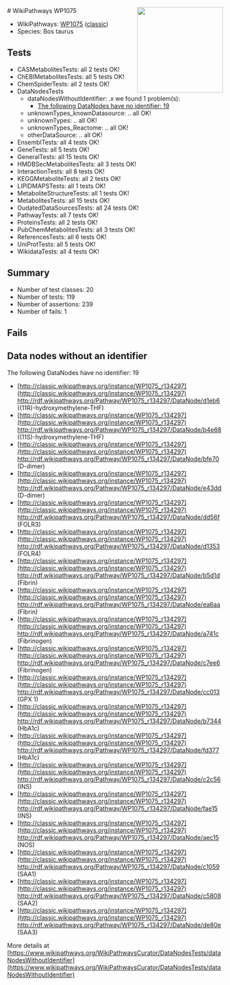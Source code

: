 <img style="float: right; width: 200px" src="https://upload.wikimedia.org/wikipedia/commons/thumb/8/83/Wplogo_with_text_500.png/640px-Wplogo_with_text_500.png" />
# WikiPathways WP1075

* WikiPathways: [WP1075](https://wikipathways.org/pathways/WP1075) ([classic](https://classic.wikipathways.org/instance/WP1075))
* Species: Bos taurus
## Tests
* CASMetabolitesTests: all 2 tests OK!
* ChEBIMetabolitesTests: all 5 tests OK!
* ChemSpiderTests: all 2 tests OK!
* DataNodesTests
    * dataNodesWithoutIdentifier: .x we found 1 problem(s):
        * [The following DataNodes have no identifier: 19](#8792c499)
    * unknownTypes_knownDatasource: .. all OK!
    * unknownTypes: .. all OK!
    * unknownTypes_Reactome: .. all OK!
    * otherDataSource: .. all OK!
* EnsemblTests: all 4 tests OK!
* GeneTests: all 5 tests OK!
* GeneralTests: all 15 tests OK!
* HMDBSecMetabolitesTests: all 3 tests OK!
* InteractionTests: all 8 tests OK!
* KEGGMetaboliteTests: all 2 tests OK!
* LIPIDMAPSTests: all 1 tests OK!
* MetaboliteStructureTests: all 1 tests OK!
* MetabolitesTests: all 15 tests OK!
* OudatedDataSourcesTests: all 24 tests OK!
* PathwayTests: all 7 tests OK!
* ProteinsTests: all 2 tests OK!
* PubChemMetabolitesTests: all 3 tests OK!
* ReferencesTests: all 6 tests OK!
* UniProtTests: all 5 tests OK!
* WikidataTests: all 4 tests OK!


## Summary

* Number of test classes: 20
* Number of tests: 119
* Number of assertions: 239
* Number of fails: 1

## Fails

<a name="8792c499" />

## Data nodes without an identifier

The following DataNodes have no identifier: 19

* [http://classic.wikipathways.org/instance/WP1075_r134297](http://classic.wikipathways.org/instance/WP1075_r134297) http://rdf.wikipathways.org/Pathway/WP1075_r134297/DataNode/d1eb6 ((11R)-hydroxymethylene-THF)
* [http://classic.wikipathways.org/instance/WP1075_r134297](http://classic.wikipathways.org/instance/WP1075_r134297) http://rdf.wikipathways.org/Pathway/WP1075_r134297/DataNode/b4e68 ((11S)-hydroxymethylene-THF)
* [http://classic.wikipathways.org/instance/WP1075_r134297](http://classic.wikipathways.org/instance/WP1075_r134297) http://rdf.wikipathways.org/Pathway/WP1075_r134297/DataNode/bfe70 (D-dimer)
* [http://classic.wikipathways.org/instance/WP1075_r134297](http://classic.wikipathways.org/instance/WP1075_r134297) http://rdf.wikipathways.org/Pathway/WP1075_r134297/DataNode/e43dd (D-dimer)
* [http://classic.wikipathways.org/instance/WP1075_r134297](http://classic.wikipathways.org/instance/WP1075_r134297) http://rdf.wikipathways.org/Pathway/WP1075_r134297/DataNode/dd56f (FOLR3)
* [http://classic.wikipathways.org/instance/WP1075_r134297](http://classic.wikipathways.org/instance/WP1075_r134297) http://rdf.wikipathways.org/Pathway/WP1075_r134297/DataNode/d1353 (FOLR4)
* [http://classic.wikipathways.org/instance/WP1075_r134297](http://classic.wikipathways.org/instance/WP1075_r134297) http://rdf.wikipathways.org/Pathway/WP1075_r134297/DataNode/b5d1d (Fibrin)
* [http://classic.wikipathways.org/instance/WP1075_r134297](http://classic.wikipathways.org/instance/WP1075_r134297) http://rdf.wikipathways.org/Pathway/WP1075_r134297/DataNode/ea6aa (Fibrin)
* [http://classic.wikipathways.org/instance/WP1075_r134297](http://classic.wikipathways.org/instance/WP1075_r134297) http://rdf.wikipathways.org/Pathway/WP1075_r134297/DataNode/a741c (Fibrinogen)
* [http://classic.wikipathways.org/instance/WP1075_r134297](http://classic.wikipathways.org/instance/WP1075_r134297) http://rdf.wikipathways.org/Pathway/WP1075_r134297/DataNode/c7ee6 (Fibrinogen)
* [http://classic.wikipathways.org/instance/WP1075_r134297](http://classic.wikipathways.org/instance/WP1075_r134297) http://rdf.wikipathways.org/Pathway/WP1075_r134297/DataNode/cc013 (GPX 1)
* [http://classic.wikipathways.org/instance/WP1075_r134297](http://classic.wikipathways.org/instance/WP1075_r134297) http://rdf.wikipathways.org/Pathway/WP1075_r134297/DataNode/b7344 (HbA1c)
* [http://classic.wikipathways.org/instance/WP1075_r134297](http://classic.wikipathways.org/instance/WP1075_r134297) http://rdf.wikipathways.org/Pathway/WP1075_r134297/DataNode/fd377 (HbA1c)
* [http://classic.wikipathways.org/instance/WP1075_r134297](http://classic.wikipathways.org/instance/WP1075_r134297) http://rdf.wikipathways.org/Pathway/WP1075_r134297/DataNode/c2c56 (INS)
* [http://classic.wikipathways.org/instance/WP1075_r134297](http://classic.wikipathways.org/instance/WP1075_r134297) http://rdf.wikipathways.org/Pathway/WP1075_r134297/DataNode/fae15 (INS)
* [http://classic.wikipathways.org/instance/WP1075_r134297](http://classic.wikipathways.org/instance/WP1075_r134297) http://rdf.wikipathways.org/Pathway/WP1075_r134297/DataNode/aec15 (NOS)
* [http://classic.wikipathways.org/instance/WP1075_r134297](http://classic.wikipathways.org/instance/WP1075_r134297) http://rdf.wikipathways.org/Pathway/WP1075_r134297/DataNode/c1059 (SAA1)
* [http://classic.wikipathways.org/instance/WP1075_r134297](http://classic.wikipathways.org/instance/WP1075_r134297) http://rdf.wikipathways.org/Pathway/WP1075_r134297/DataNode/c5808 (SAA2)
* [http://classic.wikipathways.org/instance/WP1075_r134297](http://classic.wikipathways.org/instance/WP1075_r134297) http://rdf.wikipathways.org/Pathway/WP1075_r134297/DataNode/de80e (SAA3)


More details at [https://www.wikipathways.org/WikiPathwaysCurator/DataNodesTests/dataNodesWithoutIdentifier](https://www.wikipathways.org/WikiPathwaysCurator/DataNodesTests/dataNodesWithoutIdentifier)

